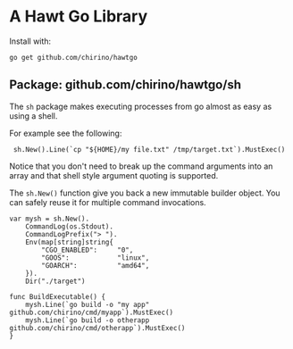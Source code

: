 # A Hawt Go Library

Install with:

    go get github.com/chirino/hawtgo

## Package: github.com/chirino/hawtgo/sh 

The `sh` package makes executing processes from go almost as easy as using a shell.

For example see the following:

	 sh.New().Line(`cp "${HOME}/my file.txt" /tmp/target.txt`).MustExec()

Notice that you don't need to break up the command arguments into an array and 
that shell style argument quoting is supported. 

The `sh.New()` function give you back a new immutable builder object. You can safely
reuse it for multiple command invocations.

    var mysh = sh.New().
        CommandLog(os.Stdout).
        CommandLogPrefix("> ").
        Env(map[string]string{
            "CGO_ENABLED":     "0",
            "GOOS":            "linux",
            "GOARCH":          "amd64",
        }).
        Dir("./target")
        
    func BuildExecutable() {
        mysh.Line(`go build -o "my app" github.com/chirino/cmd/myapp`).MustExec()
        mysh.Line(`go build -o otherapp github.com/chirino/cmd/otherapp`).MustExec()
    }